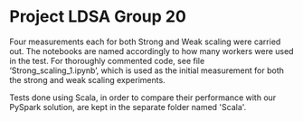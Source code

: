 # Project LDSA Group 20
Four measurements each for both Strong and Weak scaling were carried out. The notebooks are named accordingly to how many workers were used in the test. 
For thoroughly commented code, see file ‘Strong_scaling_1.ipynb’, which is used as the initial measurement for both the strong and weak scaling experiments.

Tests done using Scala, in order to compare their performance with our PySpark solution, are kept in the separate folder named 'Scala'.
